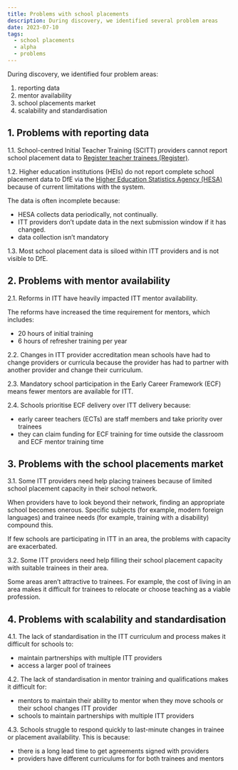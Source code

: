 ```yaml
---
title: Problems with school placements
description: During discovery, we identified several problem areas
date: 2023-07-10
tags:
  - school placements
  - alpha
  - problems
---
```


During discovery, we identified four problem areas:

1. reporting data
2. mentor availability
3. school placements market
4. scalability and standardisation

## 1. Problems with reporting data

1.1. School-centred Initial Teacher Training (SCITT) providers cannot report school placement data to [Register teacher trainees (Register)](https://www.register-trainee-teachers.service.gov.uk/).

1.2. Higher education institutions (HEIs) do not report complete school placement data to DfE via the [Higher Education Statistics Agency (HESA)](https://www.hesa.ac.uk/) because of current limitations with the system.

The data is often incomplete because:

- HESA collects data periodically, not continually.
- ITT providers don’t update data in the next submission window if it has changed.
- data collection isn’t mandatory

1.3. Most school placement data is siloed within ITT providers and is not visible to DfE.

## 2. Problems with mentor availability

2.1. Reforms in ITT have heavily impacted ITT mentor availability.

The reforms have increased the time requirement for mentors, which includes:

- 20 hours of initial training
- 6 hours of refresher training per year

2.2. Changes in ITT provider accreditation mean schools have had to change providers or curricula because the provider has had to partner with another provider and change their curriculum.

2.3. Mandatory school participation in the Early Career Framework (ECF) means fewer mentors are available for ITT.

2.4. Schools prioritise ECF delivery over ITT delivery because:

- early career teachers (ECTs) are staff members and take priority over trainees
- they can claim funding for ECF training for time outside the classroom and ECF mentor training time

## 3. Problems with the school placements market

3.1. Some ITT providers need help placing trainees because of limited school placement capacity in their school network.

When providers have to look beyond their network, finding an appropriate school becomes onerous. Specific subjects (for example, modern foreign languages) and trainee needs (for example, training with a disability) compound this.

If few schools are participating in ITT in an area, the problems with capacity are exacerbated.

3.2. Some ITT providers need help filling their school placement capacity with suitable trainees in their area.

Some areas aren’t attractive to trainees. For example, the cost of living in an area makes it difficult for trainees to relocate or choose teaching as a viable profession.

## 4. Problems with scalability and standardisation

4.1. The lack of standardisation in the ITT curriculum and process makes it difficult for schools to:

- maintain partnerships with multiple ITT providers
- access a larger pool of trainees

4.2. The lack of standardisation in mentor training and qualifications makes it difficult for:

- mentors to maintain their ability to mentor when they move schools or their school changes ITT provider
- schools to maintain partnerships with multiple ITT providers

4.3. Schools struggle to respond quickly to last-minute changes in trainee or placement availability. This is because:

- there is a long lead time to get agreements signed with providers
- providers have different curriculums for for both trainees and mentors
